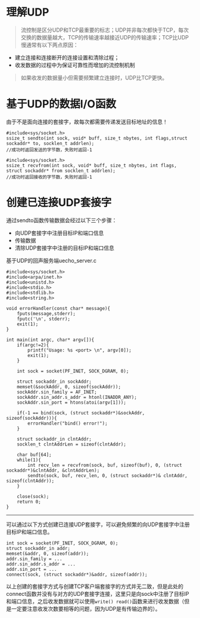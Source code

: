 # 理解UDP
> 流控制是区分UDP和TCP最重要的标志；UDP并非每次都快于TCP，每次交换的数据量越大，TCP的传输速率越接近UDP的传输速率；TCP比UDP慢通常有以下两点原因：<br>
- 建立连接和连接断开的连接设置和清除过程；
- 收发数据的过程中为保证可靠性而增加的流控制机制
> 如果收发的数据量小但需要频繁建立连接时，UDP比TCP更快。

# 基于UDP的数据I/O函数
由于不是面向连接的套接字，故每次都需要传递发送目标地址的信息！
```
#include<sys/socket.h>
ssize_t sendto(int sock, void* buff, size_t nbytes, int flags,struct sockaddr* to, socklen_t addrlen);
//成功时返回发送的字节数，失败时返回-1
```
```
#include<sys/socket.h>
ssize_t recvfrom(int sock, void* buff, size_t nbytes, int flags, struct sockaddr* from socklen_t addrlen);
//成功时返回接收的字节数，失败时返回-1
```
# 创建已连接UDP套接字
通过sendto函数传输数据会经过以下三个步骤：<br>
- 向UDP套接字中注册目标IP和端口信息
- 传输数据
- 清除UDP套接字中注册的目标IP和端口信息

基于UDP的回声服务端uecho_server.c
```
#include<sys/socket.h>
#include<arpa/inet.h>
#include<unistd.h>
#include<stdio.h>
#include<stdlib.h>
#include<string.h>

void errorHandler(const char* message){
    fputs(message,stderr);
    fputc('\n', stderr);
    exit(1);
}

int main(int argc, char* argv[]){
    if(argc!=2){
        printf("Usage: %s <port> \n", argv[0]);
        exit(1);
    }

    int sock = socket(PF_INET, SOCK_DGRAM, 0);

    struct sockaddr_in sockAddr;
    memset(&sockAddr, 0, sizeof(sockAddr));
    sockAddr.sin_family = AF_INET;
    sockAddr.sin_addr.s_addr = htonl(INADDR_ANY);
    sockAddr.sin_port = htons(atoi(argv[1]));

    if(-1 == bind(sock, (struct sockaddr*)&sockAddr, sizeof(sockAddr))){
        errorHandler("bind() error!");
    }

    struct sockaddr_in clntAddr;
    socklen_t clntAddrLen = sizeof(clntAddr);

    char buf[64];
    while(1){
        int recv_len = recvfrom(sock, buf, sizeof(buf), 0, (struct sockaddr*)&clntAddr, &clntAddrLen);
        sendto(sock, buf, recv_len, 0, (struct sockaddr*)& clntAddr, sizeof(clntAddr));
    }

    close(sock);
    return 0;
}
```

---
可以通过以下方式创建已连接UDP套接字，可以避免频繁的向UDP套接字中注册目标IP和端口信息。
```
int sock = socket(PF_INET, SOCK_DGRAM, 0);
struct sockaddr_in addr;
memset(&addr, 0, sizeof(addr));
addr.sin_family = ...
addr.sin_addr.s_addr = ...
addr.sin_port = ...
connect(sock, (struct sockaddr*)&addr, sizeof(addr));
```
以上创建的套接字方式与创建TCP客户端套接字的方式并无二致，但是此处的connect函数并没有与对方的UDP套接字连接，这里只是向sock中注册了目标IP和端口信息，之后收发数据就可以使用`write() read()`函数来进行收发数据（但是一定要注意收发次数要相等的问题，因为UDP是有传输边界的）。